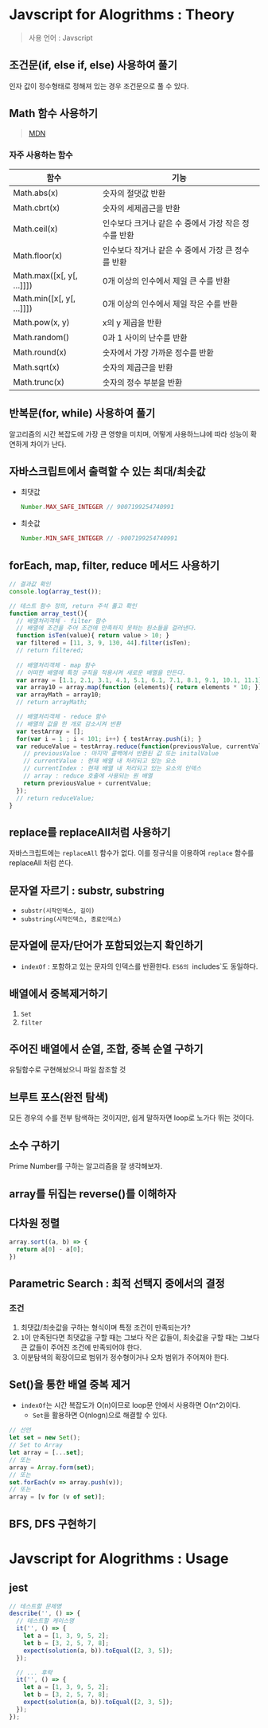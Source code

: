 # Javscript for Alogrithms : Theory
> 사용 언어 : Javscript

## 조건문(if, else if, else) 사용하여 풀기
인자 값이 정수형태로 정해져 있는 경우 조건문으로 풀 수 있다.

## Math 함수 사용하기
> [MDN](https://developer.mozilla.org/ko/docs/Web/JavaScript/Reference/Global_Objects/Math)

### 자주 사용하는 함수

|함수|기능|
|-----------|-----------------|
|Math.abs(x)|숫자의 절댓값 반환|
|Math.cbrt(x)|숫자의 세제곱근을 반환|
|Math.ceil(x)|인수보다 크거나 같은 수 중에서 가장 작은 정수를 반환|
|Math.floor(x)|인수보다 작거나 같은 수 중에서 가장 큰 정수를 반환|
|Math.max([x[, y[, …]]])|0개 이상의 인수에서 제일 큰 수를 반환|
|Math.min([x[, y[, …]]])|0개 이상의 인수에서 제일 작은 수를 반환|
|Math.pow(x, y)|x의 y 제곱을 반환|
|Math.random()|0과 1 사이의 난수를 반환|
|Math.round(x)|숫자에서 가장 가까운 정수를 반환|
|Math.sqrt(x)|숫자의 제곱근을 반환|
|Math.trunc(x)|숫자의 정수 부분을 반환|

## 반복문(for, while) 사용하여 풀기
알고리즘의 시간 복잡도에 가장 큰 영향을 미치며, 어떻게 사용하느냐에 따라 성능이 확연하게 차이가 난다.


## 자바스크립트에서 출력할 수 있는 최대/최솟값
- 최댓값
    ```js
    Number.MAX_SAFE_INTEGER // 9007199254740991
    ```
- 최솟값
    ```js
    Number.MIN_SAFE_INTEGER // -9007199254740991
    ```

## forEach, map, filter, reduce 메서드 사용하기
```js
// 결과값 확인
console.log(array_test());

// 테스트 함수 정의, return 주석 풀고 확인
function array_test(){
  // 배열처리객체 - filter 함수
  // 배열에 조건을 주어 조건에 만족하지 못하는 원소들을 걸러낸다.
  function isTen(value){ return value > 10; }
  var filtered = [11, 3, 9, 130, 44].filter(isTen);
  // return filtered;
  
  // 배열처리객체 - map 함수
  // 어떠한 배열에 특정 규칙을 적용시켜 새로운 배열을 만든다.
  var array = [1.1, 2.1, 3.1, 4.1, 5.1, 6.1, 7.1, 8.1, 9.1, 10.1, 11.1];
  var array10 = array.map(function (elements){ return elements * 10; });
  var arrayMath = array10;
  // return arrayMath;

  // 배열처리객체 - reduce 함수
  // 배열의 값을 한 개로 감소시켜 반환
  var testArray = [];
  for(var i = 1 ; i < 101; i++) { testArray.push(i); }
  var reduceValue = testArray.reduce(function(previousValue, currentValue, currentIndex, array){
    // previousValue : 마지막 콜백에서 반환된 값 또는 initalValue
    // currentValue : 현재 배열 내 처리되고 있는 요소
    // currentIndex : 현재 배열 내 처리되고 있는 요소의 인덱스
    // array : reduce 호출에 사용되는 원 배열
    return previousValue + currentValue;
  });
  // return reduceValue;
}
```

## replace를 replaceAll처럼 사용하기
자바스크립트에는 `replaceAll` 함수가 없다. 이를 정규식을 이용하여 `replace` 함수를 replaceAll 처럼 쓴다.

## 문자열 자르기 : substr, substring
- `substr(시작인덱스, 길이)`
- `substring(시작인덱스, 종료인덱스)`

## 문자열에 문자/단어가 포함되었는지 확인하기
- `indexOf` : 포함하고 있는 문자의 인덱스를 반환한다. `ES6의 `includes`도 동일하다.

## 배열에서 중복제거하기
1. `Set`
2. `filter`

## 주어진 배열에서 순열, 조합, 중복 순열 구하기
유틸함수로 구현해놨으니 파일 참조할 것

## 브루트 포스(완전 탐색)
모든 경우의 수를 전부 탐색하는 것이지만, 쉽게 말하자면 loop로 노가다 뛰는 것이다.

## 소수 구하기
Prime Number를 구하는 알고리즘을 잘 생각해보자.

## array를 뒤집는 reverse()를 이해하자

## 다차원 정렬
```js
array.sort((a, b) => {
  return a[0] - a[0];
})
```

## Parametric Search : 최적 선택지 중에서의 결정
### 조건
1. 최댓값/최솟값을 구하는 형식이며 특정 조건이 만족되는가?
2. `1`이 만족된다면 최댓값을 구할 때는 그보다 작은 값들이, 최솟값을 구할 때는 그보다 큰 값들이 주어진 조건에 만족되어야 한다.
3. 이분탐색의 확장이므로 범위가 정수형이거나 오차 범위가 주어져야 한다.

## Set()을 통한 배열 중복 제거
- `indexOf`는 시간 복잡도가 O(n)이므로 loop문 안에서 사용하면 O(n^2)이다.
  - `Set`을 활용하면 O(nlogn)으로 해결할 수 있다.
```js
// 선언
let set = new Set();
// Set to Array
let array = [...set];
// 또는
array = Array.form(set);
// 또는
set.forEach(v => array.push(v));
// 또는
array = [v for (v of set)];
```

## BFS, DFS 구현하기

# Javscript for Alogrithms : Usage
## jest
```js
// 테스트할 문제명
describe('', () => {
  // 테스트할 케이스명
  it('', () => {
    let a = [1, 3, 9, 5, 2];
    let b = [3, 2, 5, 7, 8];
    expect(solution(a, b)).toEqual([2, 3, 5]);
  });

  // ... 후략
  it('', () => {
    let a = [1, 3, 9, 5, 2];
    let b = [3, 2, 5, 7, 8];
    expect(solution(a, b)).toEqual([2, 3, 5]);
  });
});
```